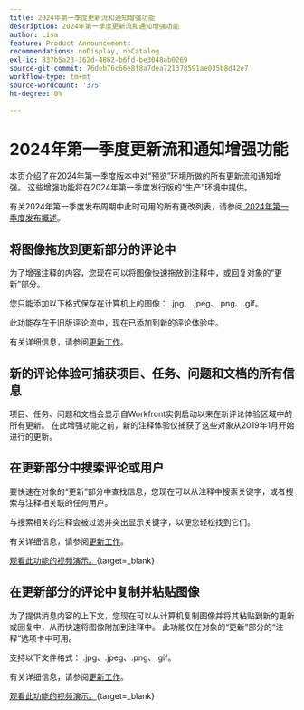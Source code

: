 ```yaml
---
title: 2024年第一季度更新流和通知增强功能
description: 2024年第一季度更新流和通知增强功能
author: Lisa
feature: Product Announcements
recommendations: noDisplay, noCatalog
exl-id: 837b5a23-162d-4862-b6fd-be3048ab0269
source-git-commit: 76deb76c66e8f8a7dea721378591ae035b8d42e7
workflow-type: tm+mt
source-wordcount: '375'
ht-degree: 0%

---
```


# 2024年第一季度更新流和通知增强功能

本页介绍了在2024年第一季度版本中对“预览”环境所做的所有更新流和通知增强。 这些增强功能将在2024年第一季度发行版的“生产”环境中提供。

有关2024年第一季度发布周期中此时可用的所有更改列表，请参阅[ 2024年第一季度发布概述](/help/quicksilver/product-announcements/product-releases/24-q1-release-activity/24-q1-release-overview.md)。

## 将图像拖放到更新部分的评论中

为了增强注释的内容，您现在可以将图像快速拖放到注释中，或回复对象的“更新”部分。

您只能添加以下格式保存在计算机上的图像： .jpg、.jpeg、.png、.gif。

此功能存在于旧版评论流中，现在已添加到新的评论体验中。

有关详细信息，请参阅[更新工作](/help/quicksilver/workfront-basics/updating-work-items-and-viewing-updates/update-work.md)。

## 新的评论体验可捕获项目、任务、问题和文档的所有信息

项目、任务、问题和文档会显示自Workfront实例启动以来在新评论体验区域中的所有更新。 在此增强功能之前，新的注释体验仅捕获了这些对象从2019年1月开始进行的更新。

## 在更新部分中搜索评论或用户

要快速在对象的“更新”部分中查找信息，您现在可以从注释中搜索关键字，或者搜索与注释相关联的任何用户。

与搜索相关的注释会被过滤并突出显示关键字，以便您轻松找到它们。

有关详细信息，请参阅[更新工作](/help/quicksilver/workfront-basics/updating-work-items-and-viewing-updates/update-work.md)。

[观看此功能的视频演示。](https://video.tv.adobe.com/v/3425730/){target=_blank}

## 在更新部分的评论中复制并粘贴图像

为了提供消息内容的上下文，您现在可以从计算机复制图像并将其粘贴到新的更新或回复中，从而快速将图像附加到注释中。 此功能仅在对象的“更新”部分的“注释”选项卡中可用。

支持以下文件格式： .jpg、.jpeg、.png、.gif。

有关详细信息，请参阅[更新工作](/help/quicksilver/workfront-basics/updating-work-items-and-viewing-updates/update-work.md)。

[观看此功能的视频演示。](https://video.tv.adobe.com/v/3425731/){target=_blank}
